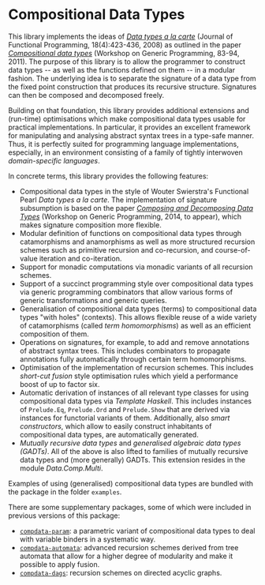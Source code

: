 Compositional Data Types
========================

This library implements the ideas of
[*Data types a la carte*](http://dx.doi.org/10.1017/S0956796808006758)
(Journal of Functional Programming, 18(4):423-436, 2008) as outlined
in the paper
[*Compositional data types*](http://dx.doi.org/10.1145/2036918.2036930)
(Workshop on Generic Programming, 83-94, 2011). The purpose of this
library is to allow the programmer to construct data types -- as well
as the functions defined on them -- in a modular fashion. The
underlying idea is to separate the signature of a data type from the
fixed point construction that produces its recursive
structure. Signatures can then be composed and decomposed freely.


Building on that foundation, this library provides additional
extensions and (run-time) optimisations which make compositional data
types usable for practical implementations. In particular, it provides
an excellent framework for manipulating and analysing abstract syntax
trees in a type-safe manner. Thus, it is perfectly suited for
programming language implementations, especially, in an environment
consisting of a family of tightly interwoven *domain-specific
languages*.

In concrete terms, this library provides the following
features:

* Compositional data types in the style of Wouter Swierstra's
   Functional Pearl *Data types a la carte*. The implementation of
   signature subsumption is based on the paper
   [*Composing and Decomposing Data Types*](http://www.pa-ba.net/pubs/entries/bahr14wgp.html)
   (Workshop on Generic Programming, 2014, to appear), which makes
   signature composition more flexible.
* Modular definition of functions on compositional data types through
   catamorphisms and anamorphisms as well as more structured recursion
   schemes such as primitive recursion and co-recursion, and
   course-of-value iteration and co-iteration.
* Support for monadic computations via monadic variants of all
   recursion schemes.
*  Support of a succinct programming style over compositional data types
   via generic programming combinators that allow various forms of
   generic transformations and generic queries.
*  Generalisation of compositional data types (terms) to
   compositional data types "with holes" (contexts). This allows
   flexible reuse of a wide variety of catamorphisms (called
   *term homomorphisms*) as well as an efficient composition of them.
*  Operations on signatures, for example, to add and remove
   annotations of abstract syntax trees. This includes combinators to
   propagate annotations fully automatically through certain
   term homomorphisms.
*  Optimisation of the implementation of recursion schemes. This
   includes *short-cut fusion* style optimisation rules which yield a
   performance boost of up to factor six.
*  Automatic derivation of instances of all relevant type classes for
   using compositional data types via *Template Haskell*. This includes
   instances of `Prelude.Eq`, `Prelude.Ord` and `Prelude.Show` that are
   derived via instances for functorial variants of them. Additionally,
   also *smart constructors*, which allow to easily construct inhabitants
   of compositional data types, are automatically generated.
*  *Mutually recursive data types* and
   *generalised algebraic data types (GADTs)*. All of the above is also lifted
   to families of mutually recursive data types and (more generally) GADTs.
   This extension resides in the module *Data.Comp.Multi*.

Examples of using (generalised) compositional data types are bundled
with the package in the folder `examples`.

There are some supplementary packages, some of which were included
in previous versions of this package:
* [`compdata-param`](https://hackage.haskell.org/package/compdata-param): a parametric
  variant of compositional data types to deal with variable binders
  in a systematic way. 
* [`compdata-automata`](https://hackage.haskell.org/package/compdata-automata):
  advanced recursion schemes derived from tree automata that allow for
  a higher degree of modularity and make it possible to apply fusion.
* [`compdata-dags`](https://hackage.haskell.org/package/compdata-dags): recursion
  schemes on directed acyclic graphs.
